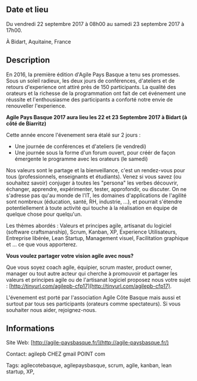 ## Date et lieu

Du vendredi 22 septembre 2017 à 08h00 au samedi 23 septembre 2017 à 17h00.

À Bidart, Aquitaine, France

## Description

En 2016, la première édition d'Agile Pays Basque a tenu ses promesses.
Sous un soleil radieux, les deux jours de conférences, d'ateliers et de retours d'experience ont attiré près de 150 participants.
La qualité des orateurs et la richesse de la programmation ont fait de cet événement une réussite et l'enthousiasme des participants a conforté notre envie de renouveller l'experience.

**Agile Pays Basque 2017 aura lieu les 22 et 23 Septembre 2017 à Bidart (à côté de Biarritz)**

Cette année encore l'évenement sera étalé sur 2 jours :
-   Une journée de conférences et d'ateliers (le vendredi)
-   Une journée sous la forme d'un forum ouvert, pour créér de façon émergente le programme avec les orateurs (le samedi)

Nos valeurs sont le partage et la bienveillance, c'est un rendez-vous pour tous (professionnels, enseignants et étudiants).
Venez si vous savez (ou souhaitez savoir) conjuger à toutes les "persona" les verbes découvrir, échanger, apprendre, expérimenter, tester, approfondir, ou discuter.
On ne s'adresse pas qu'au monde de l'IT, les domaines d'applications de l'agilité sont nombreux (éducation, santé, RH, industrie, ...), et pourrait s'étendre potentiellement à toute activité qui touche à la réalisation en équipe de quelque chose pour quelqu'un.

Les thèmes abordés : Valeurs et principes agile, artisanat du logiciel (software craftsmanship), Scrum, Kanban, XP, Experience Utilisateurs, Entreprise libérée, Lean Startup, Management visuel, Facilitation graphique et  ... ce que vous apporterez.

**Vous voulez partager votre vision agile avec nous?**

Que vous soyez coach agile, équipier, scrum master, product owner, manager ou tout autre acteur qui cherche à promouvoir et partager les valeurs et principes agile ou de l'artisanat logiciel proposez nous votre sujet : [http://tinyurl.com/agilepb-cfp17](http://tinyurl.com/agilepb-cfp17).

L'évenement est porté par l'association Agile Côte Basque mais aussi et surtout par tous ses participants (orateurs comme spectateurs). Si vous souhaiter nous aider, rejoignez-nous.

## Informations

Site Web: [http://agile-paysbasque.fr/](http://agile-paysbasque.fr/)

Contact: agilepb CHEZ gmail POINT com

Tags: agilecotebasque, agilepaysbasque, scrum, agile, kanban, lean startup, XP, 
